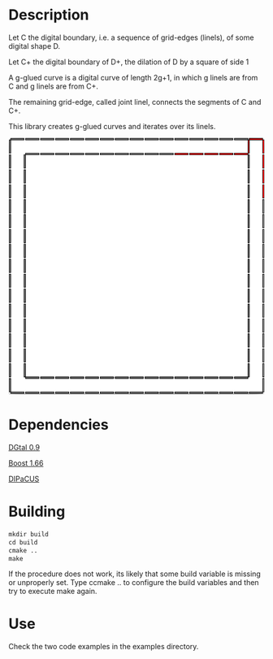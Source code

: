 # Description

Let C the digital boundary, i.e. a sequence of grid-edges (linels), of some digital shape D. 

Let C+ the digital boundary of D+, the dilation of D by a square of side 1

A g-glued curve is a digital curve of length 2g+1, in which g linels are from C and g linels are from C+. 

The remaining grid-edge, called joint linel, connects the segments of C and C+.

This library creates g-glued curves and iterates over its linels.

![A 5-glued curve](gcurve.png)

# Dependencies

[DGtal 0.9](https://dgtal.org/)

[Boost 1.66](https://www.boost.org/)

[DIPaCUS](https://github.com/danoan/DIPaCUS)

# Building

```
mkdir build
cd build
cmake ..    
make 
```
If the procedure does not work, its likely that some build variable is missing or unproperly set. 
Type ccmake .. to configure the build variables and then try to execute make again.    

# Use

Check the two code examples in the examples directory.

